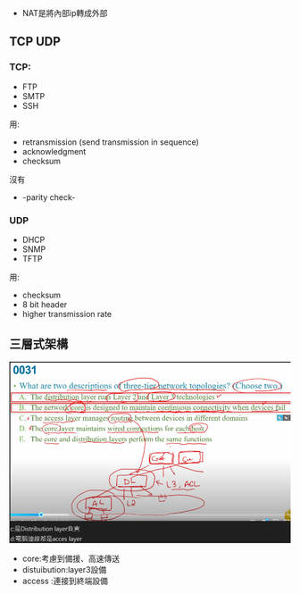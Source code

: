+ NAT是將內部ip轉成外部

## TCP UDP  
### TCP:
+ FTP  
+ SMTP  
+ SSH  

用:
+ retransmission  (send transmission in sequence)
+ acknowledgment  
+ checksum

沒有 
+ -parity check-
### UDP 
+ DHCP
+ SNMP  
+ TFTP  

用:
+ checksum  
+ 8 bit header  
+ higher transmission rate   





## 三層式架構  
![alt text](image.png)  

+ core:考慮到備援、高速傳送  
+ distuibution:layer3設備   
+ access :連接到終端設備  